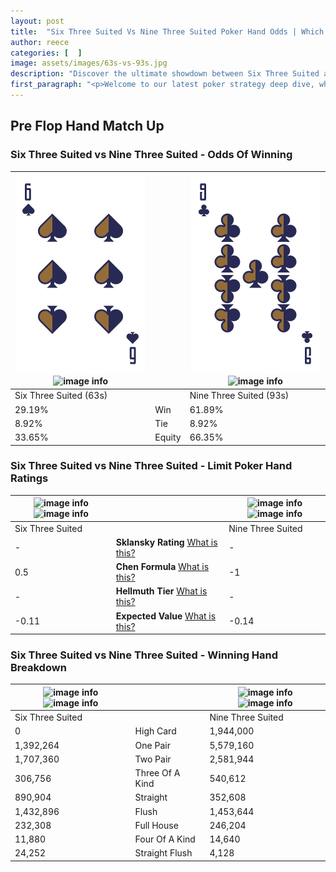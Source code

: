 ```yaml
---
layout: post
title:  "Six Three Suited Vs Nine Three Suited Poker Hand Odds | Which Is The Better Hand In Poker? A Complete Guide"
author: reece
categories: [  ]
image: assets/images/63s-vs-93s.jpg
description: "Discover the ultimate showdown between Six Three Suited and Nine Three Suited in poker! Uncover the odds, strategies, and scenarios where one hand triumphs over the other. Get ready to up your poker game with this thrilling analysis."
first_paragraph: "<p>Welcome to our latest poker strategy deep dive, where we're pitting two distinct hands against each other in a high-stakes showdown: Six Three Suited vs Nine Three Suited.</p><p>In the dynamic world of poker, every decision counts, and knowing which hand holds the upper hand is key to your success at the table.</p><p>In this article, we'll dissect these two hands, explore the scenarios where one dominates the other, and equip you with the knowledge to make strategic choices that can tip the odds in your favor.</p><p>Get ready to unravel the intriguing dynamics of these poker hands and elevate your game to new heights.</p>"
---
```




[comment]: # (sp0)

## Pre Flop Hand Match Up

<div class="table hand-ratings" markdown="1"> 



### Six Three Suited vs Nine Three Suited - Odds Of Winning


    
| ![image info](assets/images/hand1/6.png) ![image info](assets/images/hand1/3s.png) |  | ![image info](assets/images/hand2/9.png) ![image info](assets/images/hand2/3s.png) |
| -------- | -------- | -------- |
| Six Three Suited (63s) |  | Nine Three Suited (93s) |
| 29.19% | Win | 61.89% |
| 8.92% | Tie | 8.92% |
| 33.65% | Equity | 66.35% |




[comment]: # (sp1)



### Six Three Suited vs Nine Three Suited - Limit Poker Hand Ratings


    
| ![image info](https://www.riverpairs.com/assets/images/hand1/6.png) ![image info](https://www.riverpairs.com/assets/images/hand1/3s.png) |  | ![image info](https://www.riverpairs.com/assets/images/hand2/9.png) ![image info](https://www.riverpairs.com/assets/images/hand2/3s.png) |
| -------- | -------- | -------- |
| Six Three Suited |  | Nine Three Suited |
| - | **Sklansky Rating** [What is this?](/sklansky-rating-explained) | - |
| 0.5 | **Chen Formula** [What is this?](/chen-formula-explained) | -1 |
| - | **Hellmuth Tier** [What is this?](/Hellmuth-tier-explained) | - |
| -0.11 | **Expected Value** [What is this?](/expected-value-explained) | -0.14 |




[comment]: # (sp2)



### Six Three Suited vs Nine Three Suited - Winning Hand Breakdown


    
| ![image info](https://www.riverpairs.com/assets/images/hand1/6.png) ![image info](https://www.riverpairs.com/assets/images/hand1/3s.png) |  | ![image info](https://www.riverpairs.com/assets/images/hand2/9.png) ![image info](https://www.riverpairs.com/assets/images/hand2/3s.png) |
| -------- | -------- | -------- |
| Six Three Suited |  | Nine Three Suited |
| 0 | High Card | 1,944,000 |
| 1,392,264 | One Pair | 5,579,160 |
| 1,707,360 | Two Pair | 2,581,944 |
| 306,756 | Three Of A Kind | 540,612 |
| 890,904 | Straight | 352,608 |
| 1,432,896 | Flush | 1,453,644 |
| 232,308 | Full House | 246,204 |
| 11,880 | Four Of A Kind | 14,640 |
| 24,252 | Straight Flush | 4,128 |




[comment]: # (sp3)



</div>

[comment]: # (sp4)



[comment]: # (sp5)

